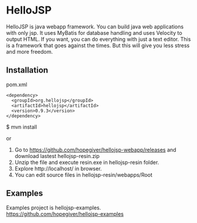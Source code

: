 # HelloJSP
HelloJSP is java webapp framework.
You can build java web applications with only jsp.
It uses MyBatis for database handling and uses Velocity to output HTML.
If you want, you can do everything with just a text editor.
This is a framework that goes against the times.
But this will give you less stress and more freedom.

## Installation
pom.xml
```
<dependency>
  <groupId>org.hellojsp</groupId>
  <artifactId>hellojsp</artifactId>
  <version>0.9.3</version>
</dependency>
```
$ mvn install

or

 1. Go to https://github.com/hopegiver/hellojsp-webapp/releases and download lastest hellojsp-resin.zip
 1. Unzip the file and execute resin.exe in hellojsp-resin folder.
 1. Explore http://localhost/ in browser.
 1. You can edit source files in hellojsp-resin/webapps/Root

## Examples
Examples project is hellojsp-examples.
https://github.com/hopegiver/hellojsp-examples
